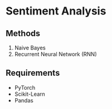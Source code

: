 # Sentiment Analysis
## Methods
1. Naive Bayes
2. Recurrent Neural Network (RNN)

## Requirements
- PyTorch
- Scikit-Learn
- Pandas

